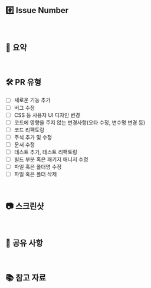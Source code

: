## #️⃣ Issue Number

<!--- "#이슈번호" 형식으로 입력해주세요. -->

<br/>

## 📝 요약

<!--- 변경 사항 및 관련 이슈에 대해 간단하게 작성해주세요. -->
<!--- "어떻게"보다 "무엇"을 "왜" 수정했는지 설명하는 것이 좋습니다. -->

<br/>

## 🛠️ PR 유형

<!--- 해당하는 변경 사항에 체크하세요. -->

- [ ] 새로운 기능 추가
- [ ] 버그 수정
- [ ] CSS 등 사용자 UI 디자인 변경
- [ ] 코드에 영향을 주지 않는 변경사항(오타 수정, 변수명 변경 등)
- [ ] 코드 리팩토링
- [ ] 주석 추가 및 수정
- [ ] 문서 수정
- [ ] 테스트 추가, 테스트 리팩토링
- [ ] 빌드 부분 혹은 패키지 매니저 수정
- [ ] 파일 혹은 폴더명 수정
- [ ] 파일 혹은 폴더 삭제

<br/>

## 📷 스크린샷

<!--- 없을 시 해당 목차는 삭제해주세요. -->

<br/>

## 📢 공유 사항

<!--- 차후 작업 시 알아야 할 내용이 있다면 작성해주세요. -->

<br/>

## 📚 참고 자료

<!--- 코드 이해에 도움이 되는 자료 및 설명을 추가해주세요. -->

<br/>
